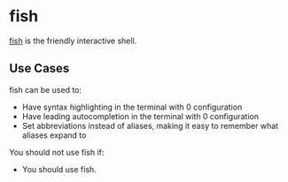 # fish

[fish][fish] is the friendly interactive shell.

## Use Cases

fish can be used to:

- Have syntax highlighting in the terminal with 0 configuration
- Have leading autocompletion in the terminal with 0 configuration
- Set abbreviations instead of aliases, making it easy to remember what aliases expand to

You should not use fish if:

- You should use fish.

[fish]: https://github.com/fish-shell/fish-shell
